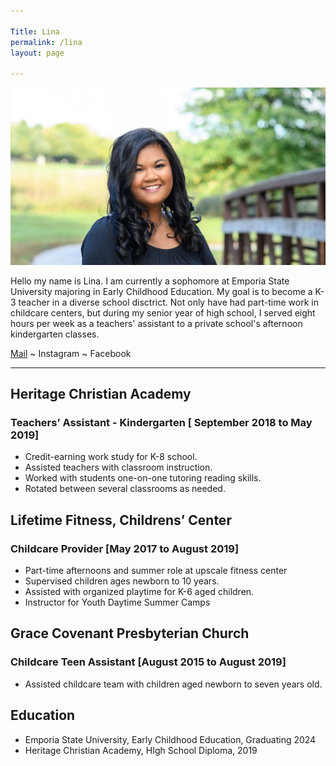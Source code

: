 ```yaml
---

Title: Lina
permalink: /lina
layout: page

---
```


![](assets/images/lina-photo.jpg)

Hello my name is Lina. I am currently a sophomore at Emporia State University majoring in Early Childhood Education. My goal is to become a K-3 teacher in a diverse school disctrict. Not only have had part-time work in childcare centers, but during my senior year of high school, I served eight hours per week as a teachers' assistant to a private school's afternoon kindergarten classes. 

<a href="mailto:lina@mccamon.ong">Mail</a> ~ Instagram ~ Facebook

***

## Heritage Christian Academy
### Teachers’ Assistant - Kindergarten  [ September  2018 to May 2019]
- Credit-earning work study for K-8 school.
- Assisted teachers with classroom instruction.
- Worked with students one-on-one tutoring reading skills.
- Rotated between several classrooms as needed.

## Lifetime Fitness, Childrens’ Center 
### Childcare Provider [May 2017 to August 2019]

- Part-time afternoons and summer role at upscale fitness center
- Supervised children ages newborn to 10 years.
- Assisted with organized playtime for K-6 aged children.
- Instructor for Youth Daytime Summer Camps

## Grace Covenant Presbyterian Church
### Childcare Teen Assistant [August 2015 to August 2019]

- Assisted childcare team with children aged newborn to seven years old.

## Education

- Emporia State University, Early Childhood Education, Graduating 2024
- Heritage Christian Academy, HIgh School Diploma, 2019


